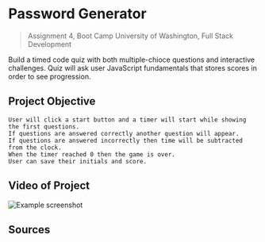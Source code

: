 # Password Generator

> Assignment 4, Boot Camp
> University of Washington, Full Stack Development

Build a timed code quiz with both multiple-chioce questions and interactive challenges. Quiz will ask user JavaScript fundamentals that stores scores in order to see progression. 

## Project Objective


```
User will click a start button and a timer will start while showing the first questions. 
If questions are answered correctly another question will appear. 
If questions are answered incorrectly then time will be subtracted from the clock. 
When the timer reached 0 then the game is over. 
User can save their initials and score. 

```

## Video of Project
![Example screenshot](./img/screenshot.png)

## Sources






